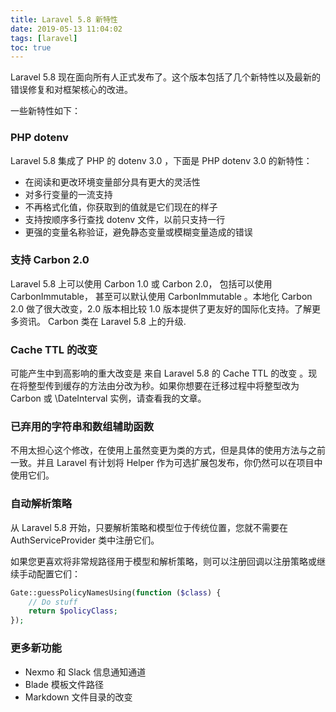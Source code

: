 ```yaml
---
title: Laravel 5.8 新特性
date: 2019-05-13 11:04:02
tags: [laravel]
toc: true
---
```

Laravel 5.8 现在面向所有人正式发布了。这个版本包括了几个新特性以及最新的错误修复和对框架核心的改进。

一些新特性如下：

### PHP dotenv

Laravel 5.8 集成了 PHP 的 dotenv 3.0 ，下面是 PHP dotenv 3.0 的新特性：

- 在阅读和更改环境变量部分具有更大的灵活性
- 对多行变量的一流支持
- 不再格式化值，你获取到的值就是它们现在的样子
- 支持按顺序多行查找 dotenv 文件，以前只支持一行
- 更强的变量名称验证，避免静态变量或模糊变量造成的错误

### 支持 Carbon 2.0

Laravel 5.8 上可以使用 Carbon 1.0 或 Carbon 2.0， 包括可以使用  CarbonImmutable， 甚至可以默认使用  CarbonImmutable 。本地化 Carbon 2.0 做了很大改变，2.0 版本相比较 1.0 版本提供了更友好的国际化支持。了解更多资讯。 Carbon 类在 Laravel 5.8 上的升级.

### Cache TTL 的改变

可能产生中到高影响的重大改变是 来自 Laravel 5.8 的 Cache TTL 的改变 。现在将整型传到缓存的方法由分改为秒。如果你想要在迁移过程中将整型改为 Carbon 或 \DateInterval 实例，请查看我的文章。

### 已弃用的字符串和数组辅助函数

不用太担心这个修改，在使用上虽然变更为类的方式，但是具体的使用方法与之前一致。并且 Laravel 有计划将 Helper 作为可选扩展包发布，你仍然可以在项目中使用它们。

### 自动解析策略
从 Laravel 5.8 开始，只要解析策略和模型位于传统位置，您就不需要在 AuthServiceProvider 类中注册它们。

如果您更喜欢将非常规路径用于模型和解析策略，则可以注册回调以注册策略或继续手动配置它们：

```php
Gate::guessPolicyNamesUsing(function ($class) {
    // Do stuff
    return $policyClass;
});
```

### 更多新功能
- Nexmo 和 Slack 信息通知通道
- Blade 模板文件路径
- Markdown 文件目录的改变
